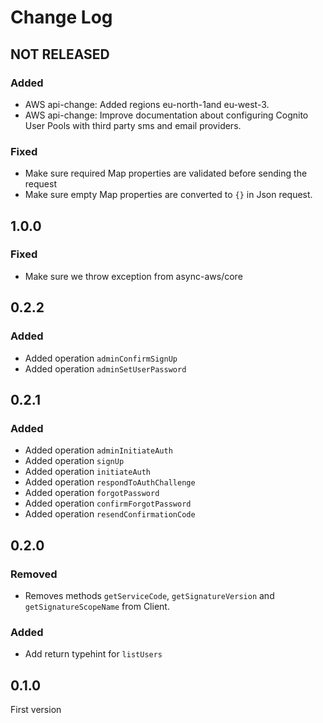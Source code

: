 # Change Log

## NOT RELEASED

### Added

- AWS api-change: Added regions eu-north-1and eu-west-3.
- AWS api-change: Improve documentation about configuring Cognito User Pools with third party sms and email providers.

### Fixed

- Make sure required Map properties are validated before sending the request
- Make sure empty Map properties are converted to `{}` in Json request.

## 1.0.0

### Fixed

- Make sure we throw exception from async-aws/core

## 0.2.2

### Added

- Added operation `adminConfirmSignUp`
- Added operation `adminSetUserPassword`

## 0.2.1

### Added

- Added operation `adminInitiateAuth`
- Added operation `signUp`
- Added operation `initiateAuth`
- Added operation `respondToAuthChallenge`
- Added operation `forgotPassword`
- Added operation `confirmForgotPassword`
- Added operation `resendConfirmationCode`

## 0.2.0

### Removed

- Removes methods `getServiceCode`, `getSignatureVersion` and `getSignatureScopeName` from Client.

### Added

- Add return typehint for `listUsers`

## 0.1.0

First version

